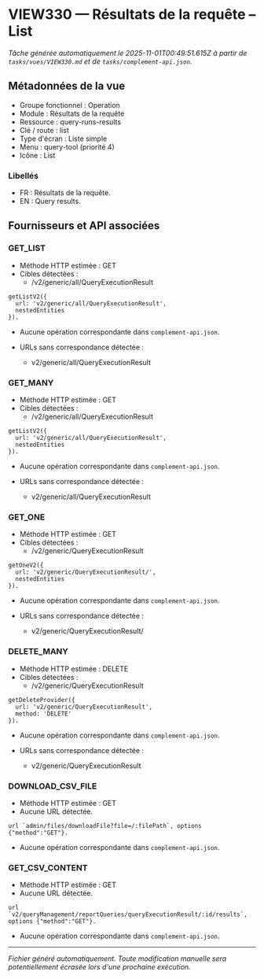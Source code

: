 # VIEW330 — Résultats de la requête – List

_Tâche générée automatiquement le 2025-11-01T00:49:51.615Z à partir de `tasks/vues/VIEW330.md` et de `tasks/complement-api.json`._

## Métadonnées de la vue

- Groupe fonctionnel : Operation
- Module : Résultats de la requête
- Ressource : query-runs-results
- Clé / route : list
- Type d'écran : Liste simple
- Menu : query-tool (priorité 4)
- Icône : List

### Libellés
- FR : Résultats de la requête.
- EN : Query results.

## Fournisseurs et API associées

### GET_LIST

- Méthode HTTP estimée : GET
- Cibles détectées :
  - /v2/generic/all/QueryExecutionResult

```text
getListV2({
  url: 'v2/generic/all/QueryExecutionResult',
  nestedEntities
}).
```

- Aucune opération correspondante dans `complement-api.json`.

- URLs sans correspondance détectée :
  - v2/generic/all/QueryExecutionResult

### GET_MANY

- Méthode HTTP estimée : GET
- Cibles détectées :
  - /v2/generic/all/QueryExecutionResult

```text
getListV2({
  url: 'v2/generic/all/QueryExecutionResult',
  nestedEntities
}).
```

- Aucune opération correspondante dans `complement-api.json`.

- URLs sans correspondance détectée :
  - v2/generic/all/QueryExecutionResult

### GET_ONE

- Méthode HTTP estimée : GET
- Cibles détectées :
  - /v2/generic/QueryExecutionResult

```text
getOneV2({
  url: 'v2/generic/QueryExecutionResult/',
  nestedEntities
}).
```

- Aucune opération correspondante dans `complement-api.json`.

- URLs sans correspondance détectée :
  - v2/generic/QueryExecutionResult/

### DELETE_MANY

- Méthode HTTP estimée : DELETE
- Cibles détectées :
  - /v2/generic/QueryExecutionResult

```text
getDeleteProvider({
  url: 'v2/generic/QueryExecutionResult',
  method: 'DELETE'
}).
```

- Aucune opération correspondante dans `complement-api.json`.

- URLs sans correspondance détectée :
  - v2/generic/QueryExecutionResult

### DOWNLOAD_CSV_FILE

- Méthode HTTP estimée : GET
- Aucune URL détectée.

```text
url `admin/files/downloadFile?file=/:filePath`, options {"method":"GET"}.
```

- Aucune opération correspondante dans `complement-api.json`.

### GET_CSV_CONTENT

- Méthode HTTP estimée : GET
- Aucune URL détectée.

```text
url `v2/queryManagement/reportQueries/queryExecutionResult/:id/results`, options {"method":"GET"}.
```

- Aucune opération correspondante dans `complement-api.json`.

---

_Fichier généré automatiquement. Toute modification manuelle sera potentiellement écrasée lors d'une prochaine exécution._
